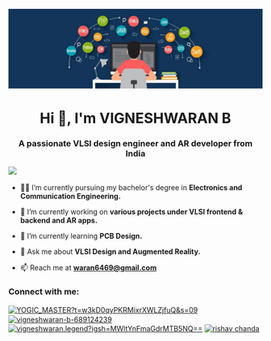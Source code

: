 ![logo](https://github.com/VigneshwaranECE/VigneshwaranECE/blob/main/1630053356860mbahead.jpg)
<h1 align="center">Hi 👋, I'm VIGNESHWARAN B</h1>
<h3 align="center">A passionate VLSI design engineer and AR developer from India</h3>

<a href="https://visitcount.itsvg.in">
  <img src="https://visitcount.itsvg.in/api?id=VigneshwaranECE&label=Profile%20Views&color=6&icon=6&pretty=false" />
</a>

- 👨‍🎓 I’m currently pursuing my bachelor's degree in **Electronics and Communication Engineering.**

- 🔭 I’m currently working on **various projects under VLSI frontend & backend and AR apps.**

 - 🌱 I’m currently learning **PCB Design.**

 - 💬 Ask me about **VLSI Design and Augmented Reality.**

 - 📫 Reach me at **waran6469@gmail.com**

<h3 align="left">Connect with me:</h3>
<p align="left">
<a href="https://x.com/YOGIC_MASTER?t=w3kD0qyPKRMixrXWLZjfuQ&s=09" target="blank"><img align="center" src="https://raw.githubusercontent.com/rahuldkjain/github-profile-readme-generator/master/src/images/icons/Social/twitter.svg" alt="YOGIC_MASTER?t=w3kD0qyPKRMixrXWLZjfuQ&s=09" height="30" width="40" /></a>
<a href="https://www.linkedin.com/in/vigneshwaran-b-689124239/" target="blank"><img align="center" src="https://raw.githubusercontent.com/rahuldkjain/github-profile-readme-generator/master/src/images/icons/Social/linked-in-alt.svg" alt="vigneshwaran-b-689124239" height="30" width="40" /></a>
<a href="https://www.instagram.com/vigneshwaran.legend?igsh=MWltYnFmaGdrMTB5NQ==" target="blank"><img align="center" src="https://raw.githubusercontent.com/rahuldkjain/github-profile-readme-generator/master/src/images/icons/Social/instagram.svg" alt="vigneshwaran.legend?igsh=MWltYnFmaGdrMTB5NQ==" height="30" width="40" /></a>
<a href="https://www.youtube.com/c/rishav chanda" target="blank"><img align="center" src="https://images.indianexpress.com/2020/10/Gmail-new-logo.jpg?w=640" alt="rishav chanda" height="30" width="40" /></a>
</p>

